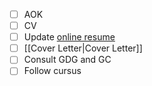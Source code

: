 - [ ] AOK
- [ ] CV
- [ ] Update [online resume](https://eskabore.github.io)
- [ ] [[Cover Letter|Cover Letter]]
- [ ] Consult GDG and GC
- [ ] Follow cursus